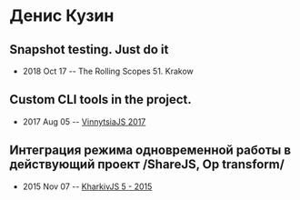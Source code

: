 # Денис Кузин

## Snapshot testing. Just do it
- 2018 Oct 17 -- The Rolling Scopes 51. Krakow    
## Custom CLI tools in the project.
- 2017 Aug 05 -- [VinnytsiaJS 2017](https://www.youtube.com/watch?v=K1HEd0uUEXo)    
## Интеграция режима одновременной работы в действующий проект &#x2F;ShareJS, Op transform&#x2F;
- 2015 Nov 07 -- [KharkivJS 5 - 2015](https://www.youtube.com/watch?v=q-Uqb3cAgjA)    

